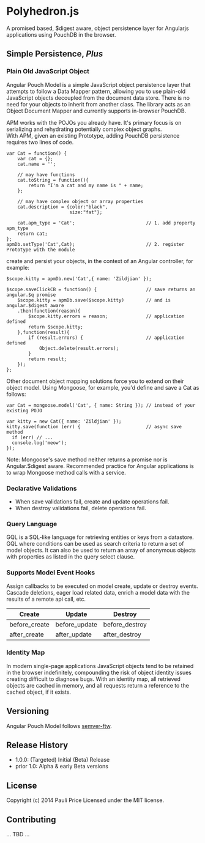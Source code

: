 # Polyhedron.js

A promised based, $digest aware, object persistence layer for Angularjs applications using PouchDB in the browser.

## Simple Persistence, _Plus_

### Plain Old JavaScript Object

Angular Pouch Model is a simple JavaScript object persistence layer that attempts to follow a Data Mapper pattern, allowing you to use plain-old JavaScript objects decoupled from the document data store. There is no need for your objects to inherit from another class. The library acts as an Object Document Mapper and currently supports in-browser PouchDB.  

APM works with the POJOs you already have. It's primary focus is on serializing and rehydrating potentially complex object graphs.  
With APM, given an existing Prototype, adding PouchDB persistence requires two lines of code.

    var Cat = function() {
        var cat = {};
        cat.name = '';
        
        // may have functions
        cat.toString = function(){ 
            return "I'm a cat and my name is " + name;
        };
        
        // may have complex object or array properties
        cat.description = {color:"black",
                           size:"fat"}; 
        
        cat.apm_type = 'Cat';                          // 1. add property apm_type
        return cat; 
    };
    apmDb.setType('Cat',Cat);                          // 2. register Prototype with the module
 
create and persist your objects, in the context of an Angular controller, for example:
    
    $scope.kitty = apmDb.new('Cat',{ name: 'Zildjian' });
    
    $scope.saveClickCB = function() {                  // save returns an angular.$q promise
        $scope.kitty = apmDb.save($scope.kitty)        // and is angular.$digest aware                                                       
        .then(function(reason){          
            $scope.kitty.errors = reason;              // application defined
            return $scope.kitty;
        },function(result){     
            if (result.errors) {                       // application defined 
                Object.delete(result.errors); 
            }
            return result;
        });
    };
    
Other document object mapping solutions force you to extend on their object model. 
Using Mongoose, for example, you'd define and save a Cat as follows:

    var Cat = mongoose.model('Cat', { name: String }); // instead of your existing POJO

    var kitty = new Cat({ name: 'Zildjian' });
    kitty.save(function (err) {                        // async save method
      if (err) // ...
      console.log('meow');
    });
    
Note: Mongoose's save method neither returns a promise nor is Angular.$digest aware. Recommended 
practice for Angular applications is to wrap Mongoose method calls with a service.

### Declarative Validations

- When save validations fail, create and update operations fail.
- When destroy validations fail, delete operations fail.

### Query Language

GQL is a SQL-like language for retrieving entities or keys from a datastore.  GQL where conditions can be used as search criteria to return a set of model objects.  It can also be used to return an array of anonymous objects with properties as listed in the query select clause.

### Supports Model Event Hooks

Assign callbacks to be executed on model create, update or destroy events.  Cascade deletions, eager load related data, enrich a model data with the results of a remote api call, etc.

| Create        | Update        | Destroy          |
| ------------- |---------------| -----------------|
| before_create | before_update | before_destroy   |
| after_create  | after_update  | after_destroy    |

### Identity Map

In modern single-page applications JavaScript objects tend to be retained in the browser indefinitely, compounding the risk of object identity issues creating difficult to diagnose bugs.  With an identity map, all retrieved objects are cached in memory, and all requests return a reference to the cached object, if it exists.  

## Versioning

Angular Pouch Model follows [semver-ftw](http://semver-ftw.org/). 

## Release History

- 1.0.0: (Targeted) Initial (Beta) Release
- prior 1.0: Alpha & early Beta versions

## License

Copyright (c) 2014 Pauli Price
Licensed under the MIT license.

## Contributing

... TBD ...
